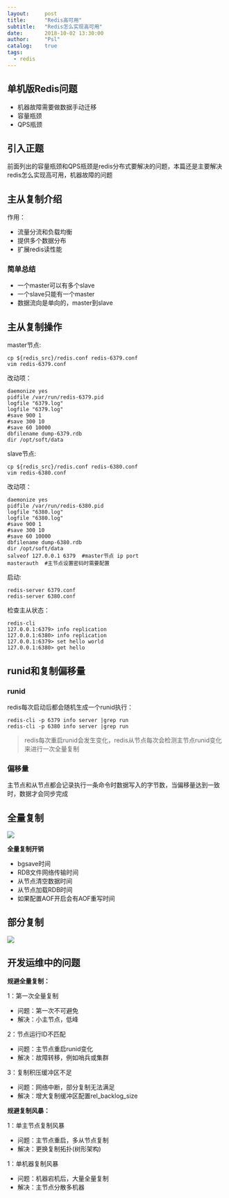 ```yaml
---
layout:     post
title:      "Redis高可用"
subtitle:   "Redis怎么实现高可用"
date:       2018-10-02 13:30:00
author:     "Psl"
catalog:    true
tags:
  - redis
---
```


## 单机版Redis问题

* 机器故障需要做数据手动迁移
* 容量瓶颈
* QPS瓶颈

## 引入正题

前面列出的容量瓶颈和QPS瓶颈是redis分布式要解决的问题，本篇还是主要解决
redis怎么实现高可用，机器故障的问题

## 主从复制介绍

作用：
* 流量分流和负载均衡
* 提供多个数据分布
* 扩展redis读性能

### 简单总结
* 一个master可以有多个slave
* 一个slave只能有一个master
* 数据流向是单向的，master到slave

## 主从复制操作

master节点:

```
cp ${redis_src}/redis.conf redis-6379.conf
vim redis-6379.conf
```
改动项：

```
daemonize yes
pidfile /var/run/redis-6379.pid
logfile "6379.log"
logfile "6379.log"
#save 900 1
#save 300 10
#save 60 10000
dbfilename dump-6379.rdb
dir /opt/soft/data
```

slave节点:

```
cp ${redis_src}/redis.conf redis-6380.conf
vim redis-6380.conf
```
改动项：

```
daemonize yes
pidfile /var/run/redis-6380.pid
logfile "6380.log"
logfile "6380.log"
#save 900 1
#save 300 10
#save 60 10000
dbfilename dump-6380.rdb
dir /opt/soft/data
salveof 127.0.0.1 6379  #master节点 ip port
masterauth  #主节点设置密码时需要配置
```
启动:

```
redis-server 6379.conf
redis-server 6380.conf
```
检查主从状态：

```
redis-cli
127.0.0.1:6379> info replication
127.0.0.1:6380> info replication
127.0.0.1:6379> set hello world
127.0.0.1:6380> get hello
```

## runid和复制偏移量

### runid
redis每次启动后都会随机生成一个runid执行：

```
redis-cli -p 6379 info server |grep run
redis-cli -p 6380 info server |grep run
```

> redis每次重启runid会发生变化，redis从节点每次会检测主节点runid变化来进行一次全量复制

### 偏移量

主节点和从节点都会记录执行一条命令时数据写入的字节数，当偏移量达到一致时，数据才会同步完成

## 全量复制

![](/img/in-post/2018-01-10/1.png)

**全量复制开销**

* bgsave时间
* RDB文件网络传输时间
* 从节点清空数据时间
* 从节点加载RDB时间
* 如果配置AOF开启会有AOF重写时间

## 部分复制

![](/img/in-post/2018-01-10/2.png)

## 开发运维中的问题

**规避全量复制：**

1：第一次全量复制

* 问题：第一次不可避免
* 解决：小主节点，低峰

2：节点运行ID不匹配

* 问题：主节点重启runid变化
* 解决：故障转移，例如哨兵或集群

3：复制积压缓冲区不足

* 问题：网络中断，部分复制无法满足
* 解决：增大复制缓冲区配置rel_backlog_size

**规避复制风暴：**

1：单主节点复制风暴

* 问题：主节点重启，多从节点复制
* 解决：更换复制拓扑(树形架构)

1：单机器复制风暴

* 问题：机器宕机后，大量全量复制
* 解决：主节点分散多机器